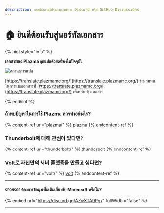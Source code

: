 ```yaml
---
description: หากมีคำถามโปรดถามผ่านทาง Discord หรือ GitHub Discussions
---
```


# 🏠 ยินดีต้อนรับสู่พอร์ทัลเอกสาร

{% hint style="info" %}

**เอกสารของ Plazma ถูกแปลด้วยเครื่องในปัจจุบัน**

[![สถานะการแปล](https://badge.plazmamc.org/internal/crowdin)](https://translate.plazmamc.org/)

[https://translate.plazmamc.org/](https://translate.plazmamc.org/) ร่วมสมทบในการแปลเอกสารที่ [https://translate.plazmamc.org/](https://translate.plazmamc.org/) เพื่อปรับปรุงเอกสาร

{% endhint %}

### ถ้าพบปัญหาในการใช้ Plazma ควรทำอย่างไร?

{% content-ref url="plazma/" %}
[plazma](plazma/)
{% endcontent-ref %}

### Thunderbolt에 대해 관심이 있다면?

{% content-ref url="thunderbolt/" %}
[thunderbolt](thunderbolt/)
{% endcontent-ref %}

### Volt로 자신만의 서버 플랫폼을 만들고 싶다면?

{% content-ref url="volt/" %}
[volt](volt/)
{% endcontent-ref %}

***

#### `SPONSOR` ต้องการข้อมูลเพิ่มเติมเกี่ยวกับ Minecraft หรือไม่? <a href="#etc-1" id="etc-1"></a>

{% embed url="https://discord.gg/AZwXTA9Pgx" fullWidth="false" %}

***
